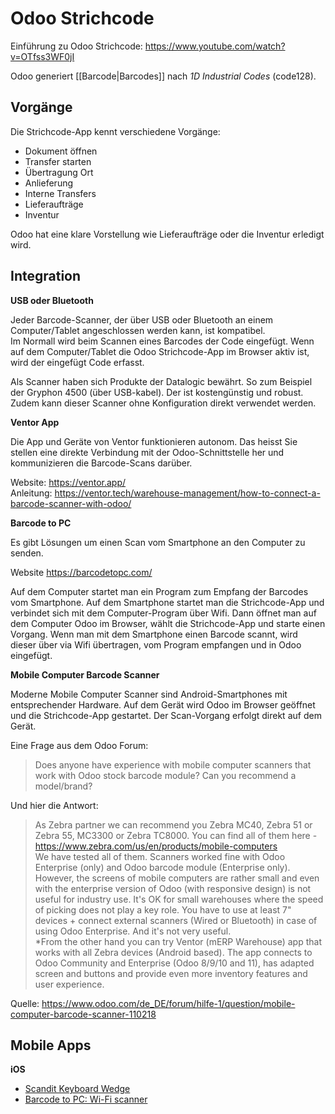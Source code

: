 # Odoo Strichcode

Einführung zu Odoo Strichcode: https://www.youtube.com/watch?v=OTfss3WF0jI

Odoo generiert [[Barcode|Barcodes]] nach *1D Industrial Codes* (code128).

## Vorgänge

Die Strichcode-App kennt verschiedene Vorgänge:
* Dokument öffnen
* Transfer starten
* Übertragung Ort
* Anlieferung
* Interne Transfers
* Lieferaufträge
* Inventur

Odoo hat eine klare Vorstellung wie Lieferaufträge oder die Inventur erledigt wird.

## Integration

**USB oder Bluetooth**

Jeder Barcode-Scanner, der über USB oder Bluetooth an einem Computer/Tablet angeschlossen werden kann, ist kompatibel.  
Im Normall wird beim Scannen eines Barcodes der Code eingefügt. Wenn auf dem Computer/Tablet die Odoo Strichcode-App im Browser aktiv ist, wird der eingefügt Code erfasst.

Als Scanner haben sich Produkte der Datalogic bewährt. So zum Beispiel der Gryphon 4500 (über USB-kabel). Der ist kostengünstig und robust. Zudem kann dieser Scanner ohne Konfiguration direkt verwendet werden. 

**Ventor App**

Die App und Geräte von Ventor funktionieren autonom. Das heisst Sie stellen eine direkte Verbindung mit der Odoo-Schnittstelle her und kommunizieren die Barcode-Scans darüber.

Website: https://ventor.app/  
Anleitung: https://ventor.tech/warehouse-management/how-to-connect-a-barcode-scanner-with-odoo/  

**Barcode to PC**

Es gibt Lösungen um einen Scan vom Smartphone an den Computer zu senden.

Website https://barcodetopc.com/

Auf dem Computer startet man ein Program zum Empfang der Barcodes vom Smartphone. Auf dem Smartphone startet man die Strichcode-App und verbindet sich mit dem Computer-Program über Wifi. Dann öffnet man auf dem Computer Odoo im Browser, wählt die Strichcode-App und starte einen Vorgang. Wenn man mit dem Smartphone einen Barcode scannt, wird dieser über via Wifi übertragen, vom Program empfangen und in Odoo eingefügt.

**Mobile Computer Barcode Scanner**

Moderne Mobile Computer Scanner sind Android-Smartphones mit entsprechender Hardware. Auf dem Gerät wird Odoo im Browser geöffnet und die Strichcode-App gestartet. Der Scan-Vorgang erfolgt direkt auf dem Gerät.

Eine Frage aus dem Odoo Forum:

> Does anyone have experience with mobile computer scanners that work with Odoo stock barcode module? Can you recommend a model/brand?

Und hier die Antwort:

> As Zebra partner we can recommend you Zebra MC40, Zebra 51 or Zebra 55, MC3300 or Zebra TC8000. You can find all of them here - https://www.zebra.com/us/en/products/mobile-computers  
> We have tested all of them. Scanners worked fine with Odoo Enterprise (only) and Odoo barcode module (Enterprise only). However, the screens of mobile computers are rather small and even with the enterprise version of Odoo (with responsive design) is not useful for industry use. It's OK for small warehouses where the speed of picking does not play a key role. You have to use at least 7" devices + connect external scanners (Wired or Bluetooth) in case of using Odoo Enterprise. And it's not very useful.  
> *From the other hand you can try Ventor (mERP Warehouse) app that works with all Zebra devices (Android based). The app connects to Odoo Community and Enterprise (Odoo 8/9/10 and 11), has adapted screen and buttons and provide even more inventory features and user experience.

Quelle: https://www.odoo.com/de_DE/forum/hilfe-1/question/mobile-computer-barcode-scanner-110218

## Mobile Apps

**iOS**

* [Scandit Keyboard Wedge](https://apps.apple.com/us/app/scandit-keyboard-wedge/id1275099694)
* [Barcode to PC: Wi-Fi scanner](https://apps.apple.com/us/app/barcode-to-pc-wi-fi-scanner/id1180168368)